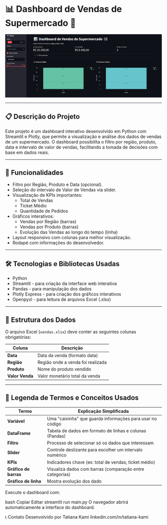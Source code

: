 # 📊 Dashboard de Vendas de Supermercado 🛒

![Imagem do Dashboard](./tela_python.jpg)

---

## 📋 Descrição do Projeto

Este projeto é um dashboard interativo desenvolvido em Python com Streamlit e Plotly, que permite a visualização e análise dos dados de vendas de um supermercado. O dashboard possibilita o filtro por região, produto, data e intervalo de valor de vendas, facilitando a tomada de decisões com base em dados reais.

---

## 🚀 Funcionalidades

- Filtro por Região, Produto e Data (opcional).
- Seleção do intervalo de Valor de Vendas via slider.
- Visualização de KPIs importantes:
  - Total de Vendas
  - Ticket Médio
  - Quantidade de Pedidos
- Gráficos interativos:
  - Vendas por Região (barras)
  - Vendas por Produto (barras)
  - Evolução das Vendas ao longo do tempo (linha)
- Layout responsivo com colunas para melhor visualização.
- Rodapé com informações do desenvolvedor.

---

## 🛠️ Tecnologias e Bibliotecas Usadas

- Python
- Streamlit - para criação da interface web interativa
- Pandas - para manipulação dos dados
- Plotly Express - para criação dos gráficos interativos
- Openpyxl - para leitura de arquivos Excel (.xlsx)

---

## 📂 Estrutura dos Dados

O arquivo Excel (`vendas.xlsx`) deve conter as seguintes colunas obrigatórias:

| Coluna       | Descrição                             |
|--------------|-------------------------------------|
| **Data**     | Data da venda (formato data)        |
| **Região**   | Região onde a venda foi realizada    |
| **Produto**  | Nome do produto vendido              |
| **Valor Venda** | Valor monetário total da venda     |

---

## 📖 Legenda de Termos e Conceitos Usados

| Termo              | Explicação Simplificada                                    |
|--------------------|-----------------------------------------------------------|
| **Variável**        | Uma "caixinha" que guarda informações para usar no código |
| **DataFrame**       | Tabela de dados em formato de linhas e colunas (Pandas)   |
| **Filtro**          | Processo de selecionar só os dados que interessam          |
| **Slider**          | Controle deslizante para escolher um intervalo numérico    |
| **KPIs**            | Indicadores chave (ex: total de vendas, ticket médio)      |
| **Gráfico de barras** | Visualiza dados com barras (comparação entre categorias)  |
| **Gráfico de linha** | Mostra evolução dos dado

Execute o dashboard com:

bash
Copiar
Editar
streamlit run main.py
O navegador abrirá automaticamente a interface do dashboard.

📞 Contato
Desenvolvido por Tatiana Kami
linkedin.com/in/tatiana-kami



